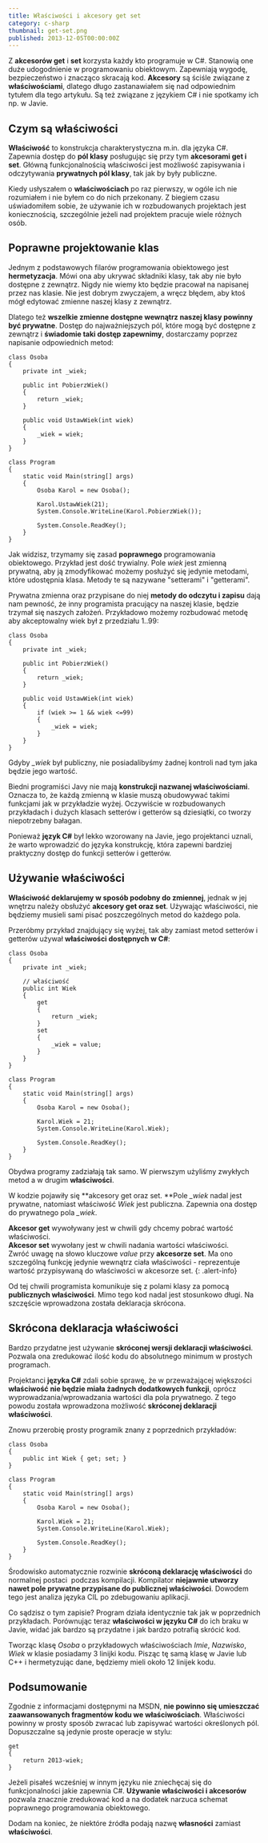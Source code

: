 ```yaml
---
title: Właściwości i akcesory get set
category: c-sharp
thumbnail: get-set.png
published: 2013-12-05T00:00:00Z
---
```

Z **akcesorów get** i **set** korzysta każdy kto programuje w C#. Stanowią one duże udogodnienie w programowaniu obiektowym. Zapewniają wygodę, bezpieczeństwo i znacząco skracają kod. **Akcesory** są ściśle związane z **właściwościami**, dlatego długo zastanawiałem się nad odpowiednim tytułem dla tego artykułu. Są też związane z językiem C# i nie spotkamy ich np. w Javie.

<!--more-->

## Czym są właściwości

**Właściwość** to konstrukcja charakterystyczna m.in. dla języka C#. Zapewnia dostęp do **pól klasy** posługując się przy tym **akcesorami get i set**. Główną funkcjonalnością właściwości jest możliwość zapisywania i odczytywania **prywatnych pól klasy**, tak jak by były publiczne.

Kiedy usłyszałem o **właściwościach** po raz pierwszy, w ogóle ich nie rozumiałem i nie byłem co do nich przekonany. Z biegiem czasu uświadomiłem sobie, że używanie ich w rozbudowanych projektach jest koniecznością, szczególnie jeżeli nad projektem pracuje wiele różnych osób.

## Poprawne projektowanie klas

Jednym z podstawowych filarów programowania obiektowego jest **hermetyzacja**. Mówi ona aby ukrywać składniki klasy, tak aby nie było dostępne z zewnątrz. Nigdy nie wiemy kto będzie pracował na napisanej przez nas klasie. Nie jest dobrym zwyczajem, a wręcz błędem, aby ktoś mógł edytować zmienne naszej klasy z zewnątrz.

Dlatego też **wszelkie zmienne dostępne wewnątrz naszej klasy powinny być prywatne**. Dostęp do najważniejszych pól, które mogą być dostępne z zewnątrz i **świadomie taki dostęp zapewnimy**, dostarczamy poprzez napisanie odpowiednich metod:

	class Osoba
	{
	    private int _wiek;
	    
	    public int PobierzWiek()
	    {
	        return _wiek;
	    }
	    
	    public void UstawWiek(int wiek)
	    {
	        _wiek = wiek;
	    }
	}
	
	class Program
	{
	    static void Main(string[] args)
	    {
	        Osoba Karol = new Osoba();
	        
	        Karol.UstawWiek(21);
	        System.Console.WriteLine(Karol.PobierzWiek());
	        
	        System.Console.ReadKey();
	    }
	}

Jak widzisz, trzymamy się zasad **poprawnego** programowania obiektowego. Przykład jest dość trywialny. Pole _wiek_ jest zmienną prywatną, aby ją zmodyfikować możemy posłużyć się jedynie metodami, które udostępnia klasa. Metody te są nazywane "setterami" i "getterami".

Prywatna zmienna oraz przypisane do niej **metody do odczytu i zapisu** dają nam pewność, że inny programista pracujący na naszej klasie, będzie trzymał się naszych założeń. Przykładowo możemy rozbudować metodę aby akceptowalny wiek był z przedziału 1..99:

	class Osoba
	{
	    private int _wiek;
	    
	    public int PobierzWiek()
	    {
	        return _wiek;
	    }
	    
	    public void UstawWiek(int wiek)
	    {
	        if (wiek >= 1 && wiek <=99)
	        {
	            _wiek = wiek;
	        }
	    }
	}

Gdyby *_wiek* był publiczny, nie posiadalibyśmy żadnej kontroli nad tym jaka będzie jego wartość.

Biedni programiści Javy nie mają **konstrukcji nazwanej właściwościami**. Oznacza to, że każdą zmienną w klasie muszą obudowywać takimi funkcjami jak w przykładzie wyżej. Oczywiście w rozbudowanych przykładach i dużych klasach setterów i getterów są dziesiątki, co tworzy niepotrzebny bałagan.

Ponieważ **język C#** był lekko wzorowany na Javie, jego projektanci uznali, że warto wprowadzić do języka konstrukcję, która zapewni bardziej praktyczny dostęp do funkcji setterów i getterów.

## Używanie właściwości

**Właściwość deklarujemy w sposób podobny do zmiennej**, jednak w jej wnętrzu należy obsłużyć **akcesory get oraz set**. Używając właściwości, nie będziemy musieli sami pisać poszczególnych metod do każdego pola.

Przeróbmy przykład znajdujący się wyżej, tak aby zamiast metod setterów i getterów używał **właściwości dostępnych w C#**:

	class Osoba
	{
	    private int _wiek;
	    
	    // właściwość
	    public int Wiek
	    {
	        get
	        {
	            return _wiek;
	        }
	        set
	        {
	            _wiek = value;
	        }
	    }
	}
	
	class Program
	{
	    static void Main(string[] args)
	    {
	        Osoba Karol = new Osoba();
	        
	        Karol.Wiek = 21;
	        System.Console.WriteLine(Karol.Wiek);
	        
	        System.Console.ReadKey();
	    }
	}

Obydwa programy zadziałają tak samo. W pierwszym użyliśmy zwykłych metod a w drugim **właściwości**.

W kodzie pojawiły się **akcesory get oraz set. **Pole *_wiek* nadal jest prywatne, natomiast właściwość *Wiek* jest publiczna. Zapewnia ona dostęp do prywatnego pola *_wiek*.

**Akcesor get** wywoływany jest w chwili gdy chcemy pobrać wartość właściwości.  
**Akcesor set** wywołany jest w chwili nadania wartości właściwości.  
Zwróć uwagę na słowo kluczowe *value* przy **akcesorze set**. Ma ono szczególną funkcję jedynie wewnątrz ciała właściwości - reprezentuje wartość przypisywaną do właściwości w akcesorze set.
{: .alert-info} 

Od tej chwili programista komunikuje się z polami klasy za pomocą **publicznych właściwości**. Mimo tego kod nadal jest stosunkowo długi. Na szczęście wprowadzona została deklaracja skrócona.

## Skrócona deklaracja właściwości

Bardzo przydatne jest używanie **skróconej wersji deklaracji właściwości**. Pozwala ona zredukować ilość kodu do absolutnego minimum w prostych programach.

Projektanci **języka C#** zdali sobie sprawę, że w przeważającej większości **właściwość nie będzie miała żadnych dodatkowych funkcji**, oprócz wyprowadzania/wprowadzania wartości dla pola prywatnego. Z tego powodu została wprowadzona możliwość **skróconej deklaracji właściwości**.

Znowu przerobię prosty programik znany z poprzednich przykładów:

	class Osoba
	{
	    public int Wiek { get; set; }
	}
	
	class Program
	{
	    static void Main(string[] args)
	    {
	        Osoba Karol = new Osoba();
	        
	        Karol.Wiek = 21;
	        System.Console.WriteLine(Karol.Wiek);
	        
	        System.Console.ReadKey();
	    }
	}

Środowisko automatycznie rozwinie **skróconą deklarację właściwości** do normalnej postaci  podczas kompilacji. Kompilator **niejawnie utworzy nawet pole prywatne przypisane do publicznej właściwości**. Dowodem tego jest analiza języka CIL po zdebugowaniu aplikacji.

Co sądzisz o tym zapisie? Program działa identycznie tak jak w poprzednich przykładach. Porównując teraz **właściwości w języku C#** do ich braku w Javie, widać jak bardzo są przydatne i jak bardzo potrafią skrócić kod.

Tworząc klasę *Osoba* o przykładowych właściwościach *Imie*, *Nazwisko*, *Wiek* w klasie posiadamy 3 linijki kodu. Pisząc tę samą klasę w Javie lub C++ i hermetyzując dane, będziemy mieli około 12 linijek kodu.

## Podsumowanie

Zgodnie z informacjami dostępnymi na MSDN, **nie powinno się umieszczać zaawansowanych fragmentów kodu we właściwościach**. Właściwości powinny w prosty sposób zwracać lub zapisywać wartości określonych pól. Dopuszczalne są jedynie proste operacje w stylu:

	get
	{
	    return 2013-wiek;
	}

Jeżeli pisałeś wcześniej w innym języku nie zniechęcaj się do funkcjonalności jakie zapewnia C#. **Używanie właściwości i akcesorów** pozwala znacznie zredukować kod a na dodatek narzuca schemat poprawnego programowania obiektowego.

Dodam na koniec, że niektóre źródła podają nazwę **własności** zamiast **właściwości**.